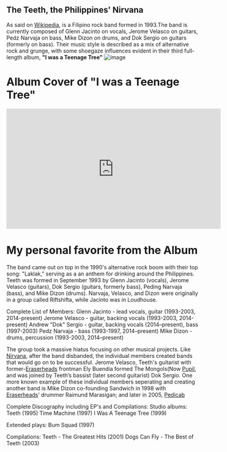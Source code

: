 ## The Teeth, the Philippines' Nirvana
As said on [Wikipedia](https://en.wikipedia.org/wiki/Teeth_(Filipino_band)), is a Filipino rock band formed in 1993.The band is currently composed of Glenn Jacinto on vocals, Jerome Velasco on guitars, Pedz Narvaja on bass, Mike Dizon on drums, and Dok Sergio on guitars (formerly on bass). Their music style is described as a mix of alternative rock and grunge, with some shoegaze influences evident in their third full-length album, **"I was a Teenage Tree"**
![image](https://i.scdn.co/image/ab67616d0000b2734dc198b33e966c3833db809f)
# **Album Cover of "I was a Teenage Tree"**
<iframe width="560" height="315" src="https://www.youtube.com/embed/xPzSx8YlEhE?si=n5jrpDFg6MqTnhpa" title="YouTube video player" frameborder="0" allow="accelerometer; autoplay; clipboard-write; encrypted-media; gyroscope; picture-in-picture; web-share" allowfullscreen></iframe>

# **My personal favorite from the Album**

The band came out on top in the 1990's alternative rock boom with their top song: "Laklak," serving as a an anthem for drinking around the Philippines.
Teeth was formed in September 1993 by Glenn Jacinto (vocals), Jerome Velasco (guitars), Dok Sergio (guitars, formerly bass), Peding Narvaja (bass), and Mike Dizon (drums). Narvaja, Velasco, and Dizon were originally in a group called Riftshifta, while Jacinto was in Loudhouse.

Complete List of Members:
Glenn Jacinto - lead vocals, guitar (1993-2003, 2014-present)
Jerome Velasco - guitar, backing vocals (1993-2003, 2014-present)
Andrew "Dok" Sergio - guitar, backing vocals (2014–present), bass (1997-2003)
Pedz Narvaja - bass (1993-1997, 2014–present)
Mike Dizon - drums, percussion (1993-2003, 2014–present)

The group took a massive hiatus focusing on other musical projects.
Like [Nirvana,](https://en.wikipedia.org/wiki/Nirvana_(band)) after the band disbanded, the individual members created bands that would go on to be successful. Jerome Velasco, Teeth's guitarist with former-[Eraserheads](https://en.wikipedia.org/wiki/Eraserheads) frontman Ely Buendia formed The Mongols(Now [Pupil](https://en.wikipedia.org/wiki/Pupil_(band)), and was joined by Teeth’s bassist (later second guitarist) Dok Sergio.
One more known example of these individual members seperating and creating another band is Mike Dizon co-founding Sandwich in 1998 with [Eraserheads](https://en.wikipedia.org/wiki/Eraserheads)’ drummer Raimund Marasigan; and later in 2005, [Pedicab](https://en.wikipedia.org/wiki/Pedicab_(band))

Complete Discography including EP's and Compilations:
Studio albums:
Teeth (1995)
Time Machine (1997)
I Was A Teenage Tree (1999)

Extended plays:
Bum Squad (1997)

Compilations:
Teeth - The Greatest Hits (2001)
Dogs Can Fly - The Best of Teeth (2003)
